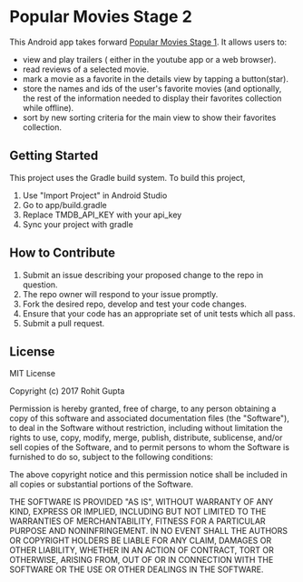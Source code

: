 # Popular Movies Stage 2
This Android app takes forward [Popular Movies Stage 1](https://github.com/rohit1104/Udacity_Project1_PopularMovies_Phase1). It allows users to:
* view and play trailers ( either in the youtube app or a web browser).
* read reviews of a selected movie.
* mark a movie as a favorite in the details view by tapping a button(star).
* store the names and ids of the user's favorite movies (and optionally, the rest of the information needed to display their favorites collection while offline).
* sort by new sorting criteria for the main view to show their favorites collection.

## Getting Started
This project uses the Gradle build system. 
To build this project, 

1. Use "Import Project" in Android Studio
2. Go to app/build.gradle
3. Replace TMDB_API_KEY with your api_key
4. Sync your project with gradle

## How to Contribute
1. Submit an issue describing your proposed change to the repo in question.
2. The repo owner will respond to your issue promptly.
3. Fork the desired repo, develop and test your code changes.
4. Ensure that your code has an appropriate set of unit tests which all pass.
5. Submit a pull request.

## License

MIT License

Copyright (c) 2017 Rohit Gupta

Permission is hereby granted, free of charge, to any person obtaining a copy
of this software and associated documentation files (the "Software"), to deal
in the Software without restriction, including without limitation the rights
to use, copy, modify, merge, publish, distribute, sublicense, and/or sell
copies of the Software, and to permit persons to whom the Software is
furnished to do so, subject to the following conditions:

The above copyright notice and this permission notice shall be included in all
copies or substantial portions of the Software.

THE SOFTWARE IS PROVIDED "AS IS", WITHOUT WARRANTY OF ANY KIND, EXPRESS OR
IMPLIED, INCLUDING BUT NOT LIMITED TO THE WARRANTIES OF MERCHANTABILITY,
FITNESS FOR A PARTICULAR PURPOSE AND NONINFRINGEMENT. IN NO EVENT SHALL THE
AUTHORS OR COPYRIGHT HOLDERS BE LIABLE FOR ANY CLAIM, DAMAGES OR OTHER
LIABILITY, WHETHER IN AN ACTION OF CONTRACT, TORT OR OTHERWISE, ARISING FROM,
OUT OF OR IN CONNECTION WITH THE SOFTWARE OR THE USE OR OTHER DEALINGS IN THE
SOFTWARE.
